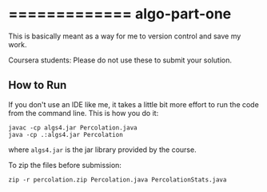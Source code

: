 =============
algo-part-one
=============

This is basically meant as a way for me to version control and save my work.

Coursera students: Please do not use these to submit your solution.

How to Run
----------
If you don't use an IDE like me, it takes a little bit more effort to run the
code from the command line. This is how you do it:

```
javac -cp algs4.jar Percolation.java
java -cp .:algs4.jar Percolation
```

where `algs4.jar` is the jar library provided by the course.

To zip the files before submission:

```
zip -r percolation.zip Percolation.java PercolationStats.java
```
